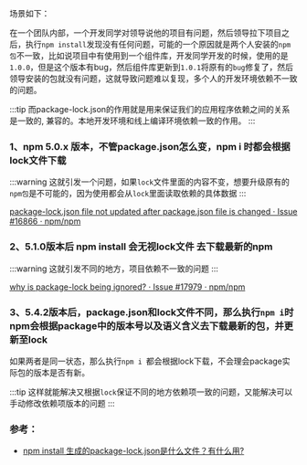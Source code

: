 场景如下：

在一个团队内部，一个开发同学对领导说他的项目有问题，然后领导拉下项目之后，执行`npm install`发现没有任何问题，可能的一个原因就是两个人安装的`npm包`不一致，比如说项目中有使用到一个组件库，开发同学开发的时候，使用的是`1.0.0`，但是这个版本有bug，然后组件库更新到`1.0.1`将原有的`bug`修复了，然后领导安装的包就没有问题，这就导致问题难以复现，多个人的开发环境依赖不一致的问题。

:::tip
而package-lock.json的作用就是用来保证我们的应用程序依赖之间的关系是一致的, 兼容的。本地开发环境和线上编译环境依赖一致的作用。
:::

### 1、npm 5.0.x 版本，不管package.json怎么变，npm i 时都会根据lock文件下载

:::warning
这就引发一个问题，如果`lock`文件里面的内容不变，想要升级原有的`npm包`是不可能的，因为使用都会从`lock`里面读取依赖的具体数据
:::

[package-lock.json file not updated after package.json file is changed · Issue #16866 · npm/npm](https://github.com/npm/npm/issues/16866)

### 2、5.1.0版本后 npm install 会无视lock文件 去下载最新的npm

:::warning
这就引发不同的地方，项目依赖不一致的问题
:::

[why is package-lock being ignored? · Issue #17979 · npm/npm](https://github.com/npm/npm/issues/17979)

### 3、5.4.2版本后，package.json和lock文件不同，那么执行`npm i`时npm会根据package中的版本号以及语义含义去下载最新的包，并更新至lock

如果两者是同一状态，那么执行`npm i `都会根据lock下载，不会理会package实际包的版本是否有新。

:::tip
这样就能解决又根据`lock`保证不同的地方依赖项一致的问题，又能解决可以手动修改依赖项版本的问题
:::

### 参考：

- [npm install 生成的package-lock.json是什么文件？有什么用?](https://www.zhihu.com/question/62331583)